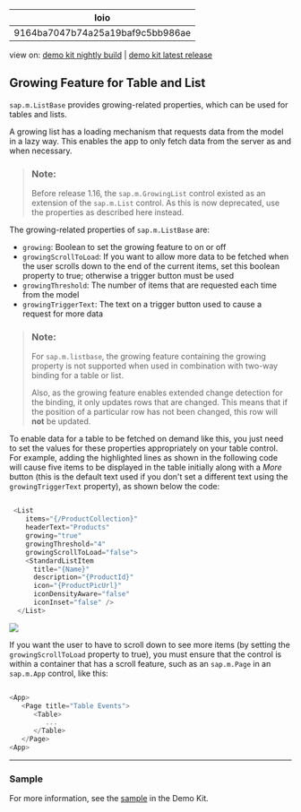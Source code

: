 <!-- loio9164ba7047b74a25a19baf9c5bb986ae -->

| loio |
| -----|
| 9164ba7047b74a25a19baf9c5bb986ae |

<div id="loio">

view on: [demo kit nightly build](https://openui5nightly.hana.ondemand.com/#/topic/9164ba7047b74a25a19baf9c5bb986ae) | [demo kit latest release](https://openui5.hana.ondemand.com/#/topic/9164ba7047b74a25a19baf9c5bb986ae)</div>

## Growing Feature for Table and List

`sap.m.ListBase` provides growing-related properties, which can be used for tables and lists.

A growing list has a loading mechanism that requests data from the model in a lazy way. This enables the app to only fetch data from the server as and when necessary.

> ### Note:  
> Before release 1.16, the `sap.m.GrowingList` control existed as an extension of the `sap.m.List` control. As this is now deprecated, use the properties as described here instead.

The growing-related properties of `sap.m.ListBase` are:

-   `growing`: Boolean to set the growing feature to on or off
-   `growingScrollToLoad`: If you want to allow more data to be fetched when the user scrolls down to the end of the current items, set this boolean property to true; otherwise a trigger button must be used
-   `growingThreshold`: The number of items that are requested each time from the model
-   `growingTriggerText`: The text on a trigger button used to cause a request for more data

> ### Note:  
> For `sap.m.listbase`, the growing feature containing the growing property is not supported when used in combination with two-way binding for a table or list.
> 
> Also, as the growing feature enables extended change detection for the binding, it only updates rows that are changed. This means that if the position of a particular row has not been changed, this row will **not** be updated.

To enable data for a table to be fetched on demand like this, you just need to set the values for these properties appropriately on your table control. For example, adding the highlighted lines as shown in the following code will cause five items to be displayed in the table initially along with a *More* button \(this is the default text used if you don't set a different text using the `growingTriggerText` property\), as shown below the code:

``` js

 <List
    items="{/ProductCollection}"
    headerText="Products"
    growing="true"
    growingThreshold="4"
    growingScrollToLoad="false">
    <StandardListItem
      title="{Name}"
      description="{ProductId}"
      icon="{ProductPicUrl}"
      iconDensityAware="false"
      iconInset="false" />
  </List>

```

 ![](loiof77f21836ce04e65b6c5ed258abb8e18_LowRes.png) 

If you want the user to have to scroll down to see more items \(by setting the `growingScrollToLoad` property to true\), you must ensure that the control is within a container that has a scroll feature, such as an `sap.m.Page` in an `sap.m.App` control, like this:

``` js

<App>
   <Page title="Table Events">
      <Table>
         ...
      </Table>
   </Page>
<App>

```

***

### Sample

For more information, see the [sample](https://openui5.hana.ondemand.com/explored.html#/sample/sap.m.sample.ListGrowing/preview) in the Demo Kit.


